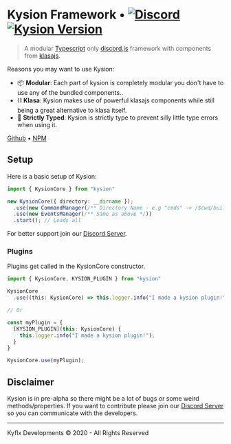# Kysion Framework &bull; [![Discord](https://img.shields.io/discord/696355996657909790.svg?logo=discord&colorB=7289DA&style=flat-square)](https://discord.gg/BnQECNd) [![Kysion Version](https://img.shields.io/badge/version-pre--alpha-blue?style=flat-square)](/#)

> A modular [Typescript](https://www.typescriptlang.org) only [discord.js](https://discord.js.org) framework with components from [klasajs](https://klasa.js.org).

Reasons you may want to use Kysion:

- 📦 **Modular**: Each part of kysion is completely modular you don't have to use any of the bundled components..
- ⛓️ **Klasa**: Kysion makes use of powerful klasajs components while still being a great alternative to klasa itself.
- 🔧 **Strictly Typed**: Kysion is strictly type to prevent silly little type errors when using it.

[Github](https://github.com/kyflx/kysion) &bull; [NPM](/#)

## Setup

Here is a basic setup of Kysion:

```ts
import { KysionCore } from "kysion"

new KysionCore({ directory: __dirname });
  .use(new CommandManager(/** Directory Name - e.g "cmds" -> /$cwd/build/cmds or options {...} */))
  .use(new EventsManager(/** Same as above */))
  .start(); // Loads all

```

For better support join our [Discord Server](https://discord.gg/BnQECNd).

### Plugins

Plugins get called in the KysionCore constructor.

```ts
import { KysionCore, KYSION_PLUGIN } from "kysion"

KysionCore
  .use((this: KysionCore) => this.logger.info("I made a kysion plugin!"));

// Or

const myPlugin = {
  [KYSION_PLUGIN](this: KysionCore) {
    this.logger.info("I made a kysion plugin!");
  }
}

KysionCore.use(myPlugin);

```

## Disclaimer

Kysion is in pre-alpha so there might be a lot of bugs or some weird methods/properties. If you want to contribute please join our [Discord Server](https://discord.gg/BnQECNd) so you can communicate with the developers.

---

Kyflx Developments &copy; 2020 - All Rights Reserved
